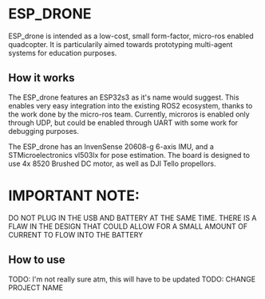 # ESP_DRONE

ESP_drone is intended as a low-cost, small form-factor, micro-ros enabled quadcopter. It is particularily aimed towards prototyping multi-agent systems for education purposes.

## How it works
The ESP_drone features an ESP32s3 as it's name would suggest. This enables very easy integration into the existing ROS2 ecosystem, thanks to the work done by the micro-ros team. Currently, microros is enabled only through UDP, but could be enabled through UART with some work for debugging purposes.

The ESP_drone has an InvenSense 20608-g 6-axis IMU, and a STMicroelectronics vl503lx for pose estimation. The board is designed to use 4x 8520 Brushed DC motor, as well as DJI Tello propellors.

# IMPORTANT NOTE:
DO NOT PLUG IN THE USB AND BATTERY AT THE SAME TIME. THERE IS A FLAW IN THE DESIGN THAT COULD ALLOW FOR A SMALL AMOUNT OF CURRENT TO FLOW INTO THE BATTERY

## How to use
TODO: I'm not really sure atm, this will have to be updated
TODO: CHANGE PROJECT NAME

